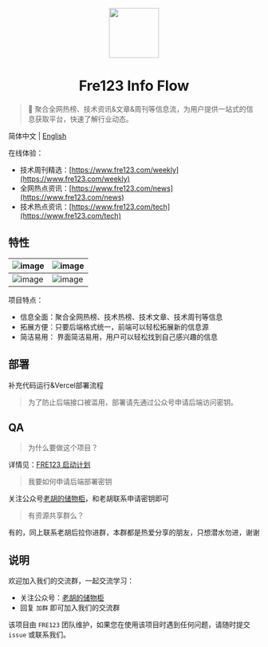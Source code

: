 <p align="center">
  <img src="https://cdn.jsdelivr.net/gh/fre123-com/fre123-info-flow@main/.files/logo.png" width="100" height="100">
</p>
<h1 align="center">Fre123 Info Flow</h1>

> 👀 聚合全网热榜、技术资讯&文章&周刊等信息流，为用户提供一站式的信息获取平台，快速了解行业动态。

简体中文 | [English](./README_EN.md)

在线体验：

- 技术周刊精选：[https://www.fre123.com/weekly](https://www.fre123.com/weekly)
- 全网热点资讯：[https://www.fre123.com/news](https://www.fre123.com/news)
- 技术热点资讯：[https://www.fre123.com/tech](https://www.fre123.com/tech)

## 特性

| ![image](https://cdn.jsdelivr.net/gh/fre123-com/fre123-info-flow@main/.files/news.jpg)        | ![image](https://cdn.jsdelivr.net/gh/fre123-com/fre123-info-flow@main/.files/weekly.jpg)        |
| --------------------------------------------------------------------------------------------- | ----------------------------------------------------------------------------------------------- |
| ![image](https://cdn.jsdelivr.net/gh/fre123-com/fre123-info-flow@main/.files/news_darker.jpg) | ![image](https://cdn.jsdelivr.net/gh/fre123-com/fre123-info-flow@main/.files/weekly_darker.jpg) |

项目特点：

- 信息全面：聚合全网热榜、技术热榜、技术文章、技术周刊等信息
- 拓展方便：只要后端格式统一，前端可以轻松拓展新的信息源
- 简洁易用： 界面简洁易用，用户可以轻松找到自己感兴趣的信息

## 部署

补充代码运行&Vercel部署流程

> 为了防止后端接口被滥用，部署请先通过公众号申请后端访问密钥。

## QA

> 为什么要做这个项目？

详情见：[FRE123 启动计划](https://mp.weixin.qq.com/s/6El2AW93K4RiEHhma3vVPg)

> 我要如何申请后端部署密钥

关注公众号[老胡的储物柜](https://cdn.jsdelivr.net/gh/fre123-com/fre123-info-flow@main/.files/wechat.jpeg)，和老胡联系申请密钥即可

> 有资源共享群么？

有的，同上联系老胡后拉你进群，本群都是热爱分享的朋友，只想潜水勿进，谢谢

## 说明

欢迎加入我们的交流群，一起交流学习：

- 关注公众号：[老胡的储物柜](https://cdn.jsdelivr.net/gh/fre123-com/fre123-info-flow@main/.files/wechat.jpeg)
- 回复 `加群` 即可加入我们的交流群

该项目由 `FRE123` 团队维护，如果您在使用该项目时遇到任何问题，请随时提交 `issue` 或联系我们。
